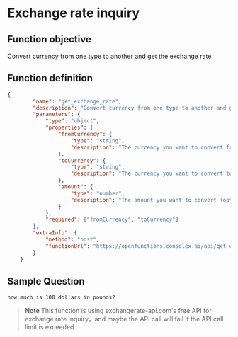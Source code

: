 # Exchange rate inquiry

## Function objective
Convert currency from one type to another and get the exchange rate

## Function definition

```json
{
        "name": "get_exchange_rate",
        "description": "Convert currency from one type to another and get the exchange rate",
        "parameters": {
            "type": "object",
            "properties": {
                "fromCurrency": {
                    "type": "string",
                    "description": "The currency you want to convert from (ISO 4217 code)"
                },
                "toCurrency": {
                    "type": "string",
                    "description": "The currency you want to convert to (ISO 4217 code)"
                },
                "amount": {
                    "type": "number",
                    "description": "The amount you want to convert (optional)"
                }
            },
            "required": ["fromCurrency", "toCurrency"]
        },
        "extraInfo": {
            "method": "post",
            "functionUrl": "https://openfunctions.consolex.ai/api/get_exchange_rate"
        }
    }
```

## Sample Question
```
how much is 100 dollars in pounds?
```

> **Note**
> This function is using exchangerate-api.com's free API for exchange rate inquiry，and maybe the API call will fail if the API call limit is exceeded.